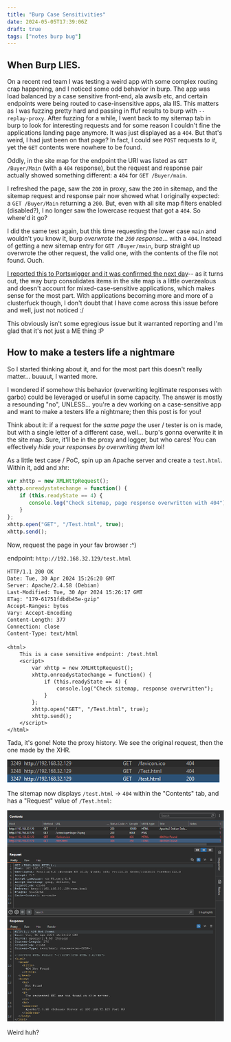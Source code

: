 ```yaml
---
title: "Burp Case Sensitivities"
date: 2024-05-05T17:39:06Z
draft: true
tags: ["notes burp bug"]
---
```


## When Burp LIES.

On a recent red team I was testing a weird app with some complex routing crap happening, and I noticed some odd behavior in burp. The app was load balanced by a case sensitive front-end, ala awslb etc, and certain endpoints were being routed to case-insensitive apps, ala IIS. This matters as I was fuzzing pretty hard and passing in ffuf results to burp with `--replay-proxy`. After fuzzing for a while, I went back to my sitemap tab in burp to look for interesting requests and for some reason I couldn't fine the applications landing page anymore. It was just displayed as a `404`. But that's weird, I had just been on that page? In fact, I could see `POST` requests *to it*, yet the `GET` contents were nowhere to be found. 

Oddly, in the site map for the endpoint the URI was listed as `GET /Buyer/Main` (with a `404` response), but the request and response pair actually showed something different: a `404` for `GET /Buyer/main`.

I refreshed the page, saw the `200` in proxy, saw the `200` in sitemap, and the sitemap request and response pair now showed what I originally expected: a `GET /Buyer/Main` returning a `200`. But, even with all site map filters enabled (disabled?), I no longer saw the lowercase request that got a `404`. So where'd it go?

I did the same test again, but this time requesting the lower case `main` and wouldn't you know it, burp *overwrote the `200` response*... with a `404`. Instead of getting a new sitemap entry for `GET /Buyer/main`, burp straight up overwrote the other request, the valid one, with the contents of the file not found. Ouch.

[I reported this to Portswigger and it was confirmed the next day](https://forum.portswigger.net/thread/site-map-overwriting-responses-on-case-sensitive-website-73e2b111)-- as it turns out, the way burp consolidates items in the site map is a little overzealous and doesn't account for mixed-case-sensitive applications, which makes sense for the most part. With applications becoming more and more of a clusterfuck though, I don't doubt that I have come across this issue before and well, just not noticed :/ 

This obviously isn't some egregious issue but it warranted reporting and I'm glad that it's not just a ME thing :P

## How to make a testers life a nightmare

So I started thinking about it, and for the most part this doesn't really matter... buuuut, I wanted more.

I wondered if somehow this behavior (overwriting legitimate responses with garbo) could be leveraged or useful in some capacity. The answer is mostly a resounding "no", UNLESS... you're a dev working on a case-sensitive app and want to make a testers life a nightmare; then this post is for you! 

Think about it: if a request for the *same page* the user / tester is on is made, but with a single letter of a different case, well... burp's gonna overwrite it in the site map. Sure, it'll be in the proxy and logger, but who cares! You can effectively *hide your responses by overwriting them* lol!

As a little test case / PoC, spin up an Apache server and create a `test.html`. Within it, add and xhr:
```js
var xhttp = new XMLHttpRequest();
xhttp.onreadystatechange = function() {
    if (this.readyState == 4) {
       console.log("Check sitemap, page response overwritten with 404")
    }
};
xhttp.open("GET", "/Test.html", true);
xhttp.send();
```

Now, request the page in your fav browser :^)

endpoint:
`http://192.168.32.129/test.html`

```http
HTTP/1.1 200 OK
Date: Tue, 30 Apr 2024 15:26:20 GMT
Server: Apache/2.4.58 (Debian)
Last-Modified: Tue, 30 Apr 2024 15:26:17 GMT
ETag: "179-61751fdbdb45e-gzip"
Accept-Ranges: bytes
Vary: Accept-Encoding
Content-Length: 377
Connection: close
Content-Type: text/html

<html>
	This is a case sensitive endpoint: /test.html
	<script>
		var xhttp = new XMLHttpRequest();
		xhttp.onreadystatechange = function() {
			if (this.readyState == 4) {
				console.log("Check sitemap, response overwritten");
			}
		};
		xhttp.open("GET", "/Test.html", true);
		xhttp.send();
	</script>
</html>
```
Tada, it's gone! Note the proxy history. We see the original request, then the one made by the XHR.

![proxy1](images/proxy-2.png)

The sitemap now displays `/test.html` -> `404` within the "Contents" tab, and has a "Request" value of `/Test.html`:

![proxy2](images/proxy-1.png)

Weird huh?
